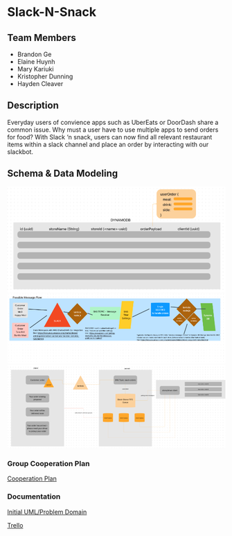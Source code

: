 # Slack-N-Snack

## Team Members

- Brandon Ge
- Elaine Huynh
- Mary Kariuki
- Kristopher Dunning
- Hayden Cleaver

## Description

Everyday users of convience apps such as UberEats or DoorDash share a common issue. Why must a user have to use multiple apps to send orders for food? With Slack ‘n snack, users can now find all relevant restaurant items within a slack channel and place an order by interacting with our slackbot.

## Schema & Data Modeling

  ![DynamoDB Schema](./assets/sns-schema.png)
  ![Message Flow](./assets/sns-msg-flow.png)
  ![Data-modeling](./assets/data-modeling.png)

### Group Cooperation Plan

[Cooperation Plan](https://docs.google.com/document/d/1nMF5haOiOd4dm0ao0B3r7_l2n9wWtOVYA0FsgM2enT0/edit#heading=h.6wfjyjag1w7h)

### Documentation

[Initial UML/Problem Domain](https://www.figma.com/file/ucpDquxJi4ilE8ahwXyJB7/Mid-term-project?node-id=0%3A1)

[Trello](https://trello.com/b/ensxttxp/slack-n-snack)
